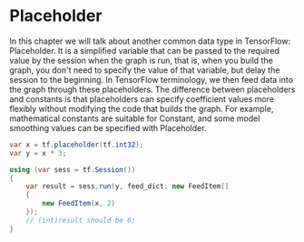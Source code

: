 # Placeholder

In this chapter we will talk about another common data type in TensorFlow: Placeholder. It is a simplified variable that can be passed to the required value by the session when the graph is run, that is, when you build the graph, you don't need to specify the value of that variable, but delay the session to the beginning. In TensorFlow terminology, we then feed data into the graph through these placeholders. The difference between placeholders and constants is that placeholders can specify coefficient values more flexibly without modifying the code that builds the graph. For example, mathematical constants are suitable for Constant, and some model smoothing values can be specified with Placeholder.



```csharp
var x = tf.placeholder(tf.int32);
var y = x * 3;

using (var sess = tf.Session())
{
    var result = sess.run(y, feed_dict: new FeedItem[]
    {
        new FeedItem(x, 2)
    });
    // (int)result should be 6;
}
```

